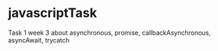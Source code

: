 # javascriptTask
Task 1 week 3 
about asynchronous, promise, callbackAsynchronous, asyncAwait, trycatch


